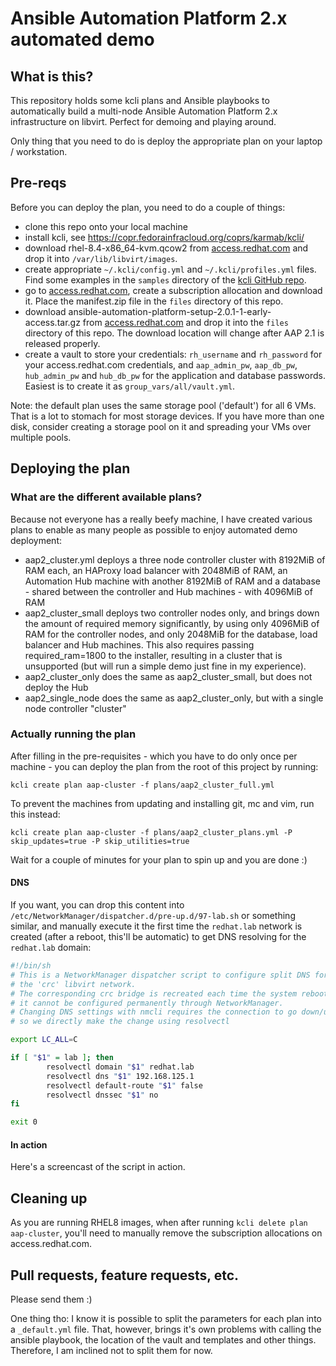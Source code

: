 # Ansible Automation Platform 2.x automated demo

## What is this?
This repository holds some kcli plans and Ansible playbooks to automatically build
a multi-node Ansible Automation Platform 2.x infrastructure on libvirt. Perfect for
demoing and playing around.

Only thing that you need to do is deploy the appropriate plan on your laptop
/ workstation.

## Pre-reqs
Before you can deploy the plan, you need to do a couple of things:
- clone this repo onto your local machine
- install kcli, see https://copr.fedorainfracloud.org/coprs/karmab/kcli/
- download rhel-8.4-x86_64-kvm.qcow2 from [access.redhat.com](https://access.redhat.com/downloads/content/479/ver=/rhel---8/8.4/x86_64/product-software) and drop it into `/var/lib/libvirt/images`.
- create appropriate `~/.kcli/config.yml` and `~/.kcli/profiles.yml` files. Find some
examples in the `samples` directory of the [kcli GitHub
repo](https://github.com/karmab/kcli/tree/master/samples).
- go to
    [access.redhat.com](https://access.redhat.com/management/subscription_allocations), create a subscription allocation and download it. Place the manifest.zip file in the `files` directory of this repo.
- download ansible-automation-platform-setup-2.0.1-1-early-access.tar.gz from
  [access.redhat.com](https://access.redhat.com/downloads/content/480/ver=Early%20Access%202.0/rhel---8/Early%20Access%202.0/x86_64/product-software) and drop it into the `files` directory of this repo. The download location will 
  change after AAP 2.1 is released properly.
- create a vault to store your credentials: `rh_username` and `rh_password` for your
    access.redhat.com credentials, and `aap_admin_pw`, `aap_db_pw`, `hub_admin_pw` and
    `hub_db_pw` for the application and database passwords. Easiest is to create it as
    `group_vars/all/vault.yml`.

Note: the default plan uses the same storage pool ('default') for all 6 VMs. That is
a lot to stomach for most storage devices. If you have more than one disk, consider
creating a storage pool on it and spreading your VMs over multiple pools.


## Deploying the plan

### 

### What are the different available plans?
Because not everyone has a really beefy machine, I have created various plans to enable
as many people as possible to enjoy automated demo deployment:

- aap2_cluster.yml deploys a three node controller cluster with 8192MiB of RAM each,
  an HAProxy load balancer with 2048MiB of RAM, an Automation Hub machine with another
  8192MiB of RAM and a database - shared between the controller and Hub machines - with
  4096MiB of RAM
- aap2_cluster_small deploys two controller nodes only, and brings down the amount of
  required memory significantly, by using only 4096MiB of RAM for the controller nodes,
  and only 2048MiB for the database, load balancer and Hub machines. This also requires
  passing required_ram=1800 to the installer, resulting in a cluster that is unsupported
  (but will run a simple demo just fine in my experience).
- aap2_cluster_only does the same as aap2_cluster_small, but does not deploy the Hub
- aap2_single_node does the same as aap2_cluster_only, but with a single node controller
  "cluster"

### Actually running the plan
After filling in the pre-requisites - which you have to do only once per machine - you
can deploy the plan from the root of this project by running:
```
kcli create plan aap-cluster -f plans/aap2_cluster_full.yml
```

To prevent the machines from updating and installing git, mc and vim, run this instead:

```
kcli create plan aap-cluster -f plans/aap2_cluster_plans.yml -P skip_updates=true -P skip_utilities=true
```

Wait for a couple of minutes for your plan to spin up and you are done :)

#### DNS
If you want, you can drop this content into
`/etc/NetworkManager/dispatcher.d/pre-up.d/97-lab.sh` or something similar, and manually
execute it the first time the `redhat.lab` network is created (after a reboot, this'll
be automatic) to get DNS resolving for the `redhat.lab` domain:

```bash
#!/bin/sh
# This is a NetworkManager dispatcher script to configure split DNS for
# the 'crc' libvirt network.
# The corresponding crc bridge is recreated each time the system reboots, so
# it cannot be configured permanently through NetworkManager.
# Changing DNS settings with nmcli requires the connection to go down/up,
# so we directly make the change using resolvectl

export LC_ALL=C

if [ "$1" = lab ]; then
        resolvectl domain "$1" redhat.lab
        resolvectl dns "$1" 192.168.125.1
        resolvectl default-route "$1" false
        resolvectl dnssec "$1" no
fi

exit 0
```

#### In action
Here's a screencast of the script in action. 
<script id="asciicast-444487" src="https://asciinema.org/a/444487.js" async></script>

## Cleaning up
As you are running RHEL8 images, when after running `kcli delete plan aap-cluster`,
you'll need to manually remove the subscription allocations on access.redhat.com.

## Pull requests, feature requests, etc.
Please send them :)

One thing tho: I know it is possible to split the parameters for each plan into
a `_default.yml` file. That, however, brings it's own problems with calling the ansible
playbook, the location of the vault and templates and other things. Therefore, I am
inclined not to split them for now.

